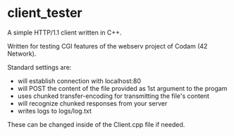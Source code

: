 # client_tester

A simple HTTP/1.1 client written in C++. <br>

Written for testing CGI features of the webserv project of Codam (42 Network). <br>

Standard settings are:
- will establish connection with localhost:80
- will POST the content of the file provided as 1st argument to the progam
- uses chunked transfer-encoding for transmitting the file's content
- will recognize chunked responses from your server
- writes logs to logs/log.txt

These can be changed inside of the Client.cpp file if needed.
